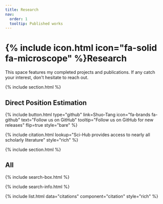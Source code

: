 ```yaml
---
title: Research
nav:
  order: 1
  tooltip: Published works
---
```


# {% include icon.html icon="fa-solid fa-microscope" %}Research

This space features my completed projects and publications. If any catch your interest, don't hesitate to reach out.

{% include section.html %}

## Direct Position Estimation 
{%
  include button.html
  type="github"
  link=Shuo-Tang
  icon="fa-brands fa-github"
  text="Follow us on GitHub"
  tooltip="Follow us on GitHub for new releases"
  flip=true
  style="bare"
 %}

{% include citation.html lookup="Sci-Hub provides access to nearly all scholarly literature" style="rich" %}

{% include section.html %}

## All

{% include search-box.html %}

{% include search-info.html %}

{% include list.html data="citations" component="citation" style="rich" %}
